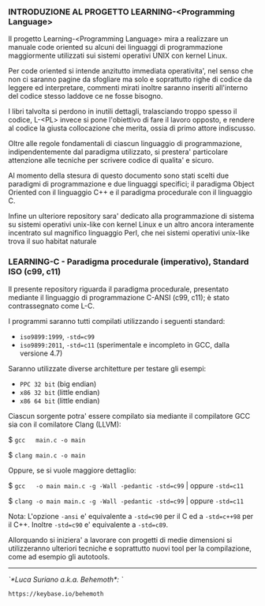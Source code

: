 ### INTRODUZIONE AL PROGETTO LEARNING-\<Programming Language\>

Il progetto Learning-\<Programming Language\> mira a realizzare un manuale 
code oriented su alcuni dei linguaggi di programmazione maggiormente 
utilizzati sui sistemi operativi UNIX con kernel Linux.

Per code oriented si intende anzitutto immediata operativita', nel senso che
non ci saranno pagine da sfogliare ma solo e soprattutto righe di codice da
leggere ed interpretare, commenti mirati inoltre saranno inseriti all'interno
del codice stesso laddove ce ne fosse bisogno.

I libri talvolta si perdono in inutili dettagli, tralasciando troppo spesso
il codice, L-\<PL\> invece si pone l'obiettivo di fare il lavoro opposto, e
rendere al codice la giusta collocazione che merita, ossia di primo attore
indiscusso.

Oltre alle regole fondamentali di ciascun linguaggio di programmazione, 
indipendentemente dal paradigma utilizzato, si prestera' particolare 
attenzione alle tecniche per scrivere codice di qualita' e sicuro.

Al momento della stesura di questo documento sono stati scelti due paradigmi
di programmazione e due linguaggi specifici; il paradigma Object Oriented 
con il linguaggio C++ e il paradigma procedurale con il linguaggio C.

Infine un ulteriore repository sara' dedicato alla programmazione di sistema
su sistemi operativi unix-like con kernel Linux e un altro ancora interamente 
incentrato sul magnifico linguaggio Perl, che nei sistemi operativi unix-like 
trova il suo habitat naturale

### LEARNING-C - Paradigma procedurale (imperativo), Standard ISO (c99, c11)

Il presente repository riguarda il paradigma procedurale, presentato mediante
il linguaggio di programmazione C-ANSI (c99, c11);  è stato contrassegnato
come L-C.

I programmi saranno tutti compilati utilizzando i seguenti standard:
- `iso9899:1999`, ``-std=c99``
- `iso9899:2011`, ``-std=c11`` (sperimentale e incompleto in GCC, dalla versione 4.7)

Saranno utilizzate diverse architetture per testare gli esempi: 
- `PPC 32 bit` (big endian)
- `x86 32 bit` (little endian)
- `x86 64 bit` (little endian)

Ciascun sorgente potra' essere compilato sia mediante il compilatore GCC sia
con il comilatore Clang (LLVM):

$ ``gcc   main.c -o main``

$ ``clang main.c -o main``

Oppure, se si vuole maggiore dettaglio:

$ ``gcc   -o main main.c -g -Wall -pedantic -std=c99`` | oppure ``-std=c11``

$ ``clang -o main main.c -g -Wall -pedantic -std=c99`` | oppure ``-std=c11``

Nota: L'opzione `-ansi` e' equivalente a `-std=c90` per il C ed a `-std=c++98` per il
      C++. Inoltre `-std=c90` e' equivalente a `-std=c89`.

Allorquando si iniziera' a lavorare con progetti di medie dimensioni si
utilizzeranno ulteriori tecniche e soprattutto nuovi tool per la compilazione, 
come ad esempio gli autotools.

<hr />

<address>`*Luca Suriano a.k.a. Behemoth*: <behemoth _at_ autistici _dot_ org>`</address>

<url>`https://keybase.io/behemoth`</url>
